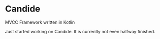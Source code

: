 # Candide

MVCC Framework written in Kotlin

Just started working on Candide. It is currently not even halfway finished.
